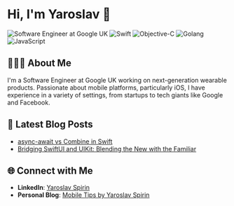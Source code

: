 # Hi, I'm Yaroslav 👋

![Software Engineer at Google UK](https://img.shields.io/badge/Google-Software%20Engineer-blue)
![Swift](https://img.shields.io/badge/-Swift-FA7343?logo=swift&logoColor=white)
![Objective-C](https://img.shields.io/badge/-Objective--C-43853D)
![Golang](https://img.shields.io/badge/-Go-00ADD8?logo=go&logoColor=white)
![JavaScript](https://img.shields.io/badge/-JavaScript-F0DB4F?logo=javascript&logoColor=black)

## 👨🏻‍💻 About Me

I'm a Software Engineer at Google UK working on next-generation wearable products. Passionate about mobile platforms, particularly iOS, I have experience in a variety of settings, from startups to tech giants like Google and Facebook. 

## 📖 Latest Blog Posts
<!-- BLOG-POST-LIST:START -->
- [async-await vs Combine in Swift](https://yarspirin.hashnode.dev/async-await-vs-combine-in-swift)
- [Bridging SwiftUI and UIKit: Blending the New with the Familiar](https://yarspirin.hashnode.dev/bridging-swiftui-and-uikit-blending-the-new-with-the-familiar)
<!-- BLOG-POST-LIST:END -->

## 🌐 Connect with Me
* **LinkedIn**: [Yaroslav Spirin](https://linkedin.com/in/yarspirin)
* **Personal Blog**: [Mobile Tips by Yaroslav Spirin](https://yarspirin.hashnode.dev/)

